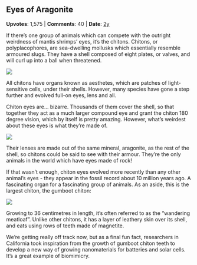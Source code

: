 ## Eyes of Aragonite
    
**Upvotes**: 1,575 | **Comments**: 40 | **Date**: [2y](https://www.quora.com/Which-animal-has-the-weirdest-eyes/answer/Gary-Meaney)

If there’s one group of animals which can compete with the outright weirdness of mantis shrimps’ eyes, it’s the chitons. Chitons, or polyplacophores, are sea-dwelling mollusks which essentially resemble armoured slugs. They have a shell composed of eight plates, or valves, and will curl up into a ball when threatened.

![](https://qph.fs.quoracdn.net/main-qimg-111ccedc1be27b5999ff323f0fa32d7e-pjlq)

All chitons have organs known as aesthetes, which are patches of light-sensitive cells, under their shells. However, many species have gone a step further and evolved full-on eyes, lens and all.

Chiton eyes are… bizarre. Thousands of them cover the shell, so that together they act as a much larger compound eye and grant the chiton 180 degree vision, which by itself is pretty amazing. However, what’s weirdest about these eyes is what they’re made of.

![](https://qph.fs.quoracdn.net/main-qimg-ba989677417ca73741a2ba99c373b89f-lq)

Their lenses are made out of the same mineral, aragonite, as the rest of the shell, so chitons could be said to see with their armour. They’re the only animals in the world which have eyes made of rock!

If that wasn’t enough, chiton eyes evolved more recently than any other animal’s eyes - they appear in the fossil record about 10 million years ago. A fascinating organ for a fascinating group of animals. As an aside, this is the largest chiton, the gumboot chiton:

![](https://qph.fs.quoracdn.net/main-qimg-02fc67021fb36c7db99aa3547d813462-lq)

Growing to 36 centimetres in length, it’s often referred to as the “wandering meatloaf”. Unlike other chitons, it has a layer of leathery skin over its shell, and eats using rows of teeth made of magnetite.

We’re getting really off track now, but as a final fun fact, researchers in California took inspiration from the growth of gumboot chiton teeth to develop a new way of growing nanomaterials for batteries and solar cells. It’s a great example of biomimicry.


